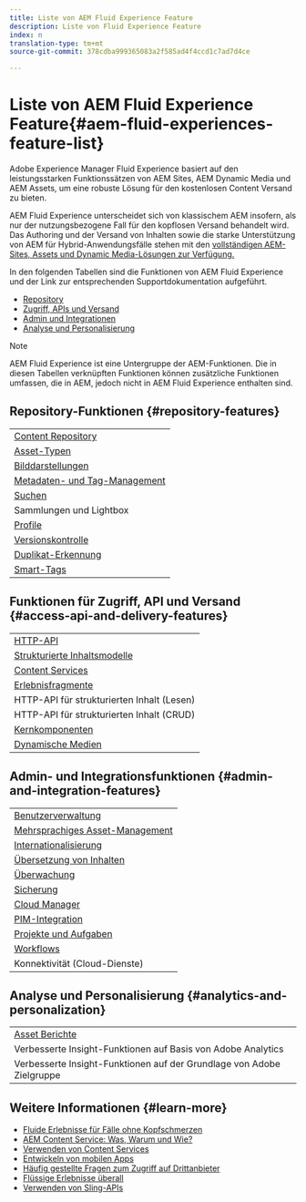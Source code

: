 ```yaml
---
title: Liste von AEM Fluid Experience Feature
description: Liste von Fluid Experience Feature
index: n
translation-type: tm+mt
source-git-commit: 378cdba999365083a2f585ad4f4ccd1c7ad7d4ce

---
```



# Liste von AEM Fluid Experience Feature{#aem-fluid-experiences-feature-list}

Adobe Experience Manager Fluid Experience basiert auf den leistungsstarken Funktionssätzen von AEM Sites, AEM Dynamic Media und AEM Assets, um eine robuste Lösung für den kostenlosen Content Versand zu bieten.

AEM Fluid Experience unterscheidet sich von klassischem AEM insofern, als nur der nutzungsbezogene Fall für den kopflosen Versand behandelt wird. Das Authoring und der Versand von Inhalten sowie die starke Unterstützung von AEM für Hybrid-Anwendungsfälle stehen mit den [vollständigen AEM-Sites, Assets und Dynamic Media-Lösungen zur Verfügung.](https://docs.adobe.com/content/help/en/experience-manager-65/user-guide/home.html)

In den folgenden Tabellen sind die Funktionen von AEM Fluid Experience und der Link zur entsprechenden Supportdokumentation aufgeführt.

* [Repository](#repository-features)
* [Zugriff, APIs und Versand](#access-api-and-delivery-features)
* [Admin und Integrationen](#admin-and-integration-features)
* [Analyse und Personalisierung](#analytics-and-personalization)

>[!NOTE]
>
>AEM Fluid Experience ist eine Untergruppe der AEM-Funktionen. Die in diesen Tabellen verknüpften Funktionen können zusätzliche Funktionen umfassen, die in AEM, jedoch nicht in AEM Fluid Experience enthalten sind.

## Repository-Funktionen {#repository-features}

|  |
|---|
| [Content Repository](/help/assets/managing-assets-touch-ui.md) |
| [Asset-Typen](/help/assets/assets-formats.md) |
| [Bilddarstellungen](/help/assets/image-presets.md) |
| [Metadaten- und Tag-Management](/help/assets/metadata.md) |
| [Suchen](/help/assets/managing-assets-touch-ui.md) |
| [](/help/assets/managing-collections-touch-ui.md)Sammlungen und Lightbox[](/help/assets/touch-ui-light-box.md) |
| [Profile](/help/assets/processing-profiles.md) |
| [Versionskontrolle](/help/assets/managing-assets-touch-ui.md) |
| [Duplikat-Erkennung](/help/assets/duplicate-detection.md) |
| [Smart-Tags](/help/assets/enhanced-smart-tags.md) |

## Funktionen für Zugriff, API und Versand {#access-api-and-delivery-features}

|  |
|---|
| [HTTP-API](/help/assets/mac-api-assets.md) |
| [Strukturierte Inhaltsmodelle](/help/assets/content-fragments.md) |
| [Content Services](https://helpx.adobe.com/experience-manager/kt/sites/using/content-services-tutorial-use.html) |
| [Erlebnisfragmente](/help/sites-authoring/experience-fragments.md) |
| HTTP-API für strukturierten Inhalt (Lesen) |
| HTTP-API für strukturierten Inhalt (CRUD) |
| [Kernkomponenten](https://docs.adobe.com/content/help/en/experience-manager-core-components/using/introduction.html) |
| [Dynamische Medien](/help/assets/dynamic-media.md) |

## Admin- und Integrationsfunktionen {#admin-and-integration-features}

|  |
|---|
| [Benutzerverwaltung](/help/sites-administering/user-group-ac-admin.md) |
| [Mehrsprachiges Asset-Management](/help/assets/multilingual-assets.md) |
| [Internationalisierung ](/help/sites-developing/i18n.md) |
| [Übersetzung von Inhalten](/help/sites-administering/translation.md) |
| [Überwachung](/help/sites-deploying/monitoring-and-maintaining.md) |
| [Sicherung](/help/sites-administering/backup-and-restore.md) |
| [Cloud Manager](https://docs.adobe.com/content/help/en/experience-manager-cloud-manager/using/introduction-to-cloud-manager.html) |
| [PIM-Integration](/help/sites-authoring/managing-product-information.md) |
| [Projekte und Aufgaben](/help/sites-authoring/projects.md) |
| [Workflows](/help/sites-administering/workflows-starting.md) |
| Konnektivität (Cloud-Dienste) |

## Analyse und Personalisierung {#analytics-and-personalization}

|  |
|---|
| [Asset Berichte](/help/assets/asset-reports.md) |
| Verbesserte Insight-Funktionen auf Basis von Adobe Analytics |
| Verbesserte Insight-Funktionen auf der Grundlage von Adobe Zielgruppe |

## Weitere Informationen {#learn-more}

* [Fluide Erlebnisse für Fälle ohne Kopfschmerzen](https://helpx.adobe.com/experience-manager/kt/eseminars/gems/aem-headless-usecases.html)
* [AEM Content Service: Was, Warum und Wie?](https://helpx.adobe.com/experience-manager/kt/eseminars/ask-the-expert/aem-content-services.html)
* [Verwenden von Content Services](https://helpx.adobe.com/experience-manager/kt/sites/using/structured-fragments-content-services-feature-video-use.html)
* [Entwickeln von mobilen Apps](https://docs.adobe.com/content/help/en/experience-manager-64/mobile/developing/developing-content-services.html)
* [Häufig gestellte Fragen zum Zugriff auf Drittanbieter](https://helpx.adobe.com/experience-manager/kt/sites/using/content-services-tutorial-use/part7.html)
* [Flüssige Erlebnisse überall](https://helpx.adobe.com/experience-manager/using/using-sling-apis.html)
* [Verwenden von Sling-APIs](https://helpx.adobe.com/experience-manager/using/using-sling-apis.html)

